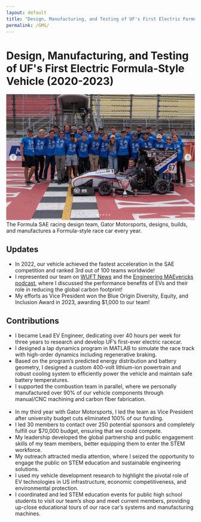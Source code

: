 ```yaml
---
layout: default
title: "Design, Manufacturing, and Testing of UF's First Electric Formula-Style Vehicle"
permalink: /GMS/
---
```

# Design, Manufacturing, and Testing of UF's First Electric Formula-Style Vehicle (2020-2023)
<img src="/images/gms.png" width="800px" style="margin-right: 10px;" />
The Formula SAE racing design team, Gator Motorsports,
designs, builds, and manufactures a Formula-style race car every year.

## Updates
- In 2022, our vehicle achieved the fastest
acceleration in the SAE competition and ranked 3rd out of 100 teams worldwide!
- I represented our team on [WUFT News](https://www.wuft.org/sports/2023-05-03/gator-motorsports-team-transitions-to-an-electric-car-for-the-formula-sae-competition-in-june) and the
[Engineering MAEvericks podcast](https://podcasts.apple.com/us/podcast/005-gator-motorsports-formula-team/id1646256687?i=1000599057205), where I discussed the performance benefits of EVs and their role in
reducing the global carbon footprint!
- My efforts as Vice President won the Blue Origin
Diversity, Equity, and Inclusion Award in 2023, awarding $1,000 to our team!

## Contributions
- I became Lead EV Engineer, dedicating over 40 hours per week for three years to research and
develop UF’s first-ever electric racecar.
- I designed a lap dynamics program in MATLAB to simulate the
race track with high-order dynamics including regenerative braking.
- Based on the program’s predicted
energy distribution and battery geometry, I designed a custom 400-volt lithium-ion powertrain and
robust cooling system to efficiently power the vehicle and maintain safe battery temperatures.
- I supported
the combustion team in parallel, where we personally manufactured over 90% of our vehicle components
through manual/CNC machining and carbon fiber fabrication.
<br><br>
- In my third year with Gator Motorsports, I led the team as Vice President after university budget
cuts eliminated 100% of our funding.
- I led 30 members to contact over 250 potential sponsors and
completely fulfill our $70,000 budget, ensuring that we could compete.
- My leadership developed the global
partnership and public engagement skills of my team members, better equipping them to enter the STEM
workforce.
- My outreach attracted media attention, where I seized the opportunity to engage the public on
STEM education and sustainable engineering solutions.
- I used my vehicle development research to
highlight the pivotal role of EV technologies in US infrastructure, economic competitiveness, and
environmental protection.
- I coordinated and led STEM education events for public high school
students to visit our team’s shop and meet current members, providing up-close educational tours of our
race car’s systems and manufacturing machines. 
